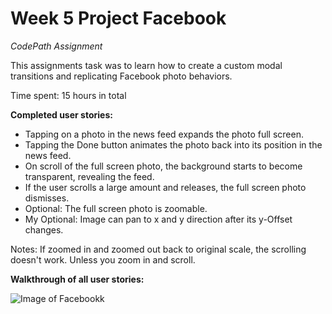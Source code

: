# Week 5 Project Facebook

<i>CodePath Assignment</i>

This assignments task was to learn how to create a custom modal transitions and replicating Facebook photo behaviors.

Time spent: 15 hours in total

<b>Completed user stories:</b>

- Tapping on a photo in the news feed expands the photo full screen.
- Tapping the Done button animates the photo back into its position in the news feed.
- On scroll of the full screen photo, the background starts to become transparent, revealing the feed.
- If the user scrolls a large amount and releases, the full screen photo dismisses.
- Optional: The full screen photo is zoomable.
- My Optional: Image can pan to x and y direction after its y-Offset changes.

Notes:
If zoomed in and zoomed out back to original scale, the scrolling doesn't work. Unless you zoom in and scroll.

<b>Walkthrough of all user stories:</b>

![Image of Facebookk](http://imgur.com/jiesni8.gif)

